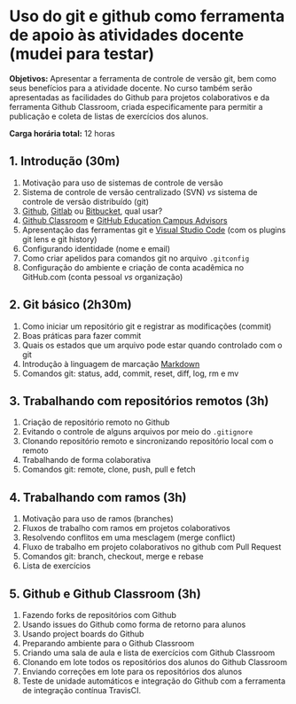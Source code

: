 # Uso do git e github como ferramenta de apoio às atividades docente (mudei para testar)


**Objetivos:** Apresentar a ferramenta de controle de versão git, bem como seus benefícios para a atividade docente. No curso também serão apresentadas as facilidades do Github para projetos colaborativos e da ferramenta Github Classroom, criada especificamente para permitir a publicação e coleta de listas de exercícios dos alunos.

**Carga horária total:** 12 horas



## 1. Introdução (30m)

1. Motivação para uso de sistemas de controle de versão
2. Sistema de controle de versão centralizado (SVN) *vs* sistema de controle de versão distribuído (git)
3. [Github](https://github.com/), [Gitlab](https://about.gitlab.com/) ou [Bitbucket](https://bitbucket.org/), qual usar?
4. [Github Classroom](https://classroom.github.com/) e [GitHub Education Campus Advisors](https://education.github.com/teachers/advisors)
5. Apresentação das ferramentas git e [Visual Studio Code](https://code.visualstudio.com/) (com os plugins git lens e git history)
6. Configurando identidade (nome e email)
7. Como criar apelidos para comandos git no arquivo `.gitconfig`
8. Configuração do ambiente e criação de conta acadêmica no GitHub.com (conta pessoal *vs* organização)

## 2. Git básico (2h30m)

1. Como iniciar um repositório git e registrar as modificações (commit)
2. Boas práticas para fazer commit
3. Quais os estados que um arquivo pode estar quando controlado com o git
4. Introdução à linguagem de marcação [Markdown](https://guides.github.com/features/mastering-markdown/)
5. Comandos git: status, add, commit, reset, diff, log, rm e mv

## 3. Trabalhando com repositórios remotos (3h)

1. Criação de repositório remoto no Github
2. Evitando o controle de alguns arquivos por meio do  `.gitignore`
3. Clonando repositório remoto e sincronizando repositório local com o remoto
4. Trabalhando de forma colaborativa
5. Comandos git: remote, clone, push, pull e fetch

## 4. Trabalhando com ramos (3h)

1. Motivação para uso de ramos (branches)
2. Fluxos de trabalho com ramos em projetos colaborativos
3. Resolvendo conflitos em uma mesclagem (merge conflict)
4. Fluxo de trabalho em projeto colaborativos no github com Pull Request 
5. Comandos git: branch, checkout, merge e rebase
6. Lista de exercícios

## 5. Github e Github Classroom (3h)

1. Fazendo forks de repositórios com Github
2. Usando issues do Github como forma de retorno para alunos
3. Usando project boards do Github
4. Preparando ambiente para o Github Classroom
5. Criando uma sala de aula e lista de exercícios com Github Classroom
6. Clonando em lote todos os repositórios dos alunos do Github Classroom
7. Enviando correções em lote para os repositórios dos alunos
8. Teste de unidade automáticos e integração do Github com a ferramenta de integração contínua TravisCI.